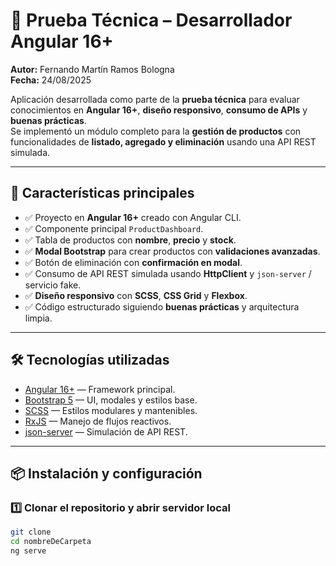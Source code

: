 # 🛒 Prueba Técnica – Desarrollador Angular 16+
**Autor:** Fernando Martín Ramos Bologna  
**Fecha:** 24/08/2025  

Aplicación desarrollada como parte de la **prueba técnica** para evaluar conocimientos en **Angular 16+**, **diseño responsivo**, **consumo de APIs** y **buenas prácticas**.  
Se implementó un módulo completo para la **gestión de productos** con funcionalidades de **listado, agregado y eliminación** usando una API REST simulada.

---

## 🚀 **Características principales**
- ✅ Proyecto en **Angular 16+** creado con Angular CLI.
- ✅ Componente principal `ProductDashboard`.
- ✅ Tabla de productos con **nombre**, **precio** y **stock**.
- ✅ **Modal Bootstrap** para crear productos con **validaciones avanzadas**.
- ✅ Botón de eliminación con **confirmación en modal**.
- ✅ Consumo de API REST simulada usando **HttpClient** y `json-server` / servicio fake.
- ✅ **Diseño responsivo** con **SCSS**, **CSS Grid** y **Flexbox**.
- ✅ Código estructurado siguiendo **buenas prácticas** y arquitectura limpia.

---

## 🛠 **Tecnologías utilizadas**
- [Angular 16+](https://angular.io/) — Framework principal.
- [Bootstrap 5](https://getbootstrap.com/) — UI, modales y estilos base.
- [SCSS](https://sass-lang.com/) — Estilos modulares y mantenibles.
- [RxJS](https://rxjs.dev/) — Manejo de flujos reactivos.
- [json-server](https://www.npmjs.com/package/json-server) — Simulación de API REST.

---

## 📦 **Instalación y configuración**

### 1️⃣ **Clonar el repositorio y abrir servidor local**
```bash
git clone 
cd nombreDeCarpeta
ng serve 

